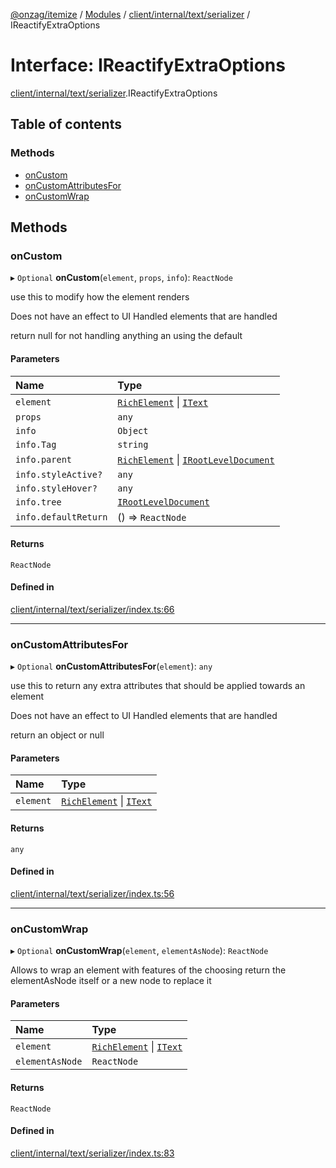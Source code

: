[@onzag/itemize](../README.md) / [Modules](../modules.md) / [client/internal/text/serializer](../modules/client_internal_text_serializer.md) / IReactifyExtraOptions

# Interface: IReactifyExtraOptions

[client/internal/text/serializer](../modules/client_internal_text_serializer.md).IReactifyExtraOptions

## Table of contents

### Methods

- [onCustom](client_internal_text_serializer.IReactifyExtraOptions.md#oncustom)
- [onCustomAttributesFor](client_internal_text_serializer.IReactifyExtraOptions.md#oncustomattributesfor)
- [onCustomWrap](client_internal_text_serializer.IReactifyExtraOptions.md#oncustomwrap)

## Methods

### onCustom

▸ `Optional` **onCustom**(`element`, `props`, `info`): `ReactNode`

use this to modify how the element renders

Does not have an effect to UI Handled elements that are
handled

return null for not handling anything an using the default

#### Parameters

| Name | Type |
| :------ | :------ |
| `element` | [`RichElement`](../modules/client_internal_text_serializer.md#richelement) \| [`IText`](client_internal_text_serializer_types_text.IText.md) |
| `props` | `any` |
| `info` | `Object` |
| `info.Tag` | `string` |
| `info.parent` | [`RichElement`](../modules/client_internal_text_serializer.md#richelement) \| [`IRootLevelDocument`](client_internal_text_serializer.IRootLevelDocument.md) |
| `info.styleActive?` | `any` |
| `info.styleHover?` | `any` |
| `info.tree` | [`IRootLevelDocument`](client_internal_text_serializer.IRootLevelDocument.md) |
| `info.defaultReturn` | () => `ReactNode` |

#### Returns

`ReactNode`

#### Defined in

[client/internal/text/serializer/index.ts:66](https://github.com/onzag/itemize/blob/f2db74a5/client/internal/text/serializer/index.ts#L66)

___

### onCustomAttributesFor

▸ `Optional` **onCustomAttributesFor**(`element`): `any`

use this to return any extra attributes that should
be applied towards an element

Does not have an effect to UI Handled elements that are
handled

return an object or null

#### Parameters

| Name | Type |
| :------ | :------ |
| `element` | [`RichElement`](../modules/client_internal_text_serializer.md#richelement) \| [`IText`](client_internal_text_serializer_types_text.IText.md) |

#### Returns

`any`

#### Defined in

[client/internal/text/serializer/index.ts:56](https://github.com/onzag/itemize/blob/f2db74a5/client/internal/text/serializer/index.ts#L56)

___

### onCustomWrap

▸ `Optional` **onCustomWrap**(`element`, `elementAsNode`): `ReactNode`

Allows to wrap an element with features of the choosing
return the elementAsNode itself or a new node to replace it

#### Parameters

| Name | Type |
| :------ | :------ |
| `element` | [`RichElement`](../modules/client_internal_text_serializer.md#richelement) \| [`IText`](client_internal_text_serializer_types_text.IText.md) |
| `elementAsNode` | `ReactNode` |

#### Returns

`ReactNode`

#### Defined in

[client/internal/text/serializer/index.ts:83](https://github.com/onzag/itemize/blob/f2db74a5/client/internal/text/serializer/index.ts#L83)

